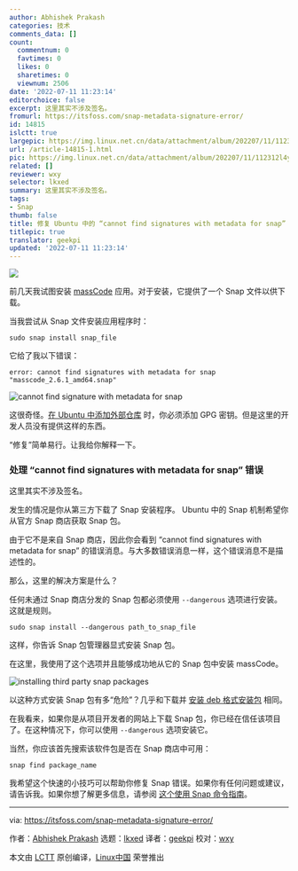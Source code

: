 ```yaml
---
author: Abhishek Prakash
categories: 技术
comments_data: []
count:
  commentnum: 0
  favtimes: 0
  likes: 0
  sharetimes: 0
  viewnum: 2506
date: '2022-07-11 11:23:14'
editorchoice: false
excerpt: 这里其实不涉及签名。
fromurl: https://itsfoss.com/snap-metadata-signature-error/
id: 14815
islctt: true
largepic: https://img.linux.net.cn/data/attachment/album/202207/11/112312l4y0jf3gag8sam4g.jpg
url: /article-14815-1.html
pic: https://img.linux.net.cn/data/attachment/album/202207/11/112312l4y0jf3gag8sam4g.jpg.thumb.jpg
related: []
reviewer: wxy
selector: lkxed
summary: 这里其实不涉及签名。
tags:
- Snap
thumb: false
title: 修复 Ubuntu 中的 “cannot find signatures with metadata for snap” 错误
titlepic: true
translator: geekpi
updated: '2022-07-11 11:23:14'
---
```


![](/data/attachment/album/202207/11/112312l4y0jf3gag8sam4g.jpg)


前几天我试图安装 [massCode](https://masscode.io/) 应用。对于安装，它提供了一个 Snap 文件以供下载。


当我尝试从 Snap 文件安装应用程序时：



```
sudo snap install snap_file

```

它给了我以下错误：



```
error: cannot find signatures with metadata for snap "masscode_2.6.1_amd64.snap"

```

![cannot find signature with metadata for snap](/data/attachment/album/202207/11/112314us6tcw6hizwmqtcr.png)


这很奇怪。[在 Ubuntu 中添加外部仓库](https://itsfoss.com/adding-external-repositories-ubuntu/) 时，你必须添加 GPG 密钥。但是这里的开发人员没有提供这样的东西。


“修复”简单易行。让我给你解释一下。


### 处理 “cannot find signatures with metadata for snap” 错误


这里其实不涉及签名。


发生的情况是你从第三方下载了 Snap 安装程序。 Ubuntu 中的 Snap 机制希望你从官方 Snap 商店获取 Snap 包。


由于它不是来自 Snap 商店，因此你会看到 “cannot find signatures with metadata for snap” 的错误消息。与大多数错误消息一样，这个错误消息不是描述性的。


那么，这里的解决方案是什么？


任何未通过 Snap 商店分发的 Snap 包都必须使用 `--dangerous` 选项进行安装。这就是规则。



```
sudo snap install --dangerous path_to_snap_file

```

这样，你告诉 Snap 包管理器显式安装 Snap 包。


在这里，我使用了这个选项并且能够成功地从它的 Snap 包中安装 massCode。


![installing third party snap packages](/data/attachment/album/202207/11/112314ntj5v3k1kjtr8g5w.png)


以这种方式安装 Snap 包有多“危险”？几乎和下载并 [安装 deb 格式安装包](https://itsfoss.com/install-deb-files-ubuntu/) 相同。


在我看来，如果你是从项目开发者的网站上下载 Snap 包，你已经在信任该项目了。在这种情况下，你可以使用 `--dangerous` 选项安装它。


当然，你应该首先搜索该软件包是否在 Snap 商店中可用：



```
snap find package_name

```

我希望这个快速的小技巧可以帮助你修复 Snap 错误。如果你有任何问题或建议，请告诉我。如果你想了解更多信息，请参阅 [这个使用 Snap 命令指南](https://itsfoss.com/use-snap-packages-ubuntu-16-04/)。




---


via: <https://itsfoss.com/snap-metadata-signature-error/>


作者：[Abhishek Prakash](https://itsfoss.com/author/abhishek/) 选题：[lkxed](https://github.com/lkxed) 译者：[geekpi](https://github.com/geekpi) 校对：[wxy](https://github.com/wxy)


本文由 [LCTT](https://github.com/LCTT/TranslateProject) 原创编译，[Linux中国](https://linux.cn/) 荣誉推出